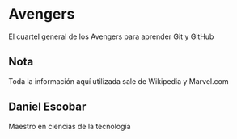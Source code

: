 # Avengers

El cuartel general de los Avengers para aprender Git y GitHub

## Nota
Toda la información aquí utilizada sale de Wikipedia y Marvel.com

## Daniel Escobar

Maestro en ciencias de la tecnología